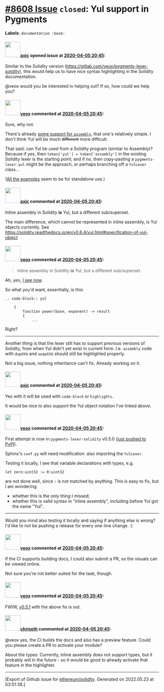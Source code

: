 # [\#8608 Issue](https://github.com/ethereum/solidity/issues/8608) `closed`: Yul support in Pygments
**Labels**: `documentation :book:`


#### <img src="https://avatars.githubusercontent.com/u/20340?v=4" width="50">[axic](https://github.com/axic) opened issue at [2020-04-05 20:45](https://github.com/ethereum/solidity/issues/8608):

Similar to the Solidity version (https://gitlab.com/veox/pygments-lexer-solidity), this would help us to have nice syntax highlighting in the Solidity documentation.

@veox would you be interested in helping out? If so, how could we help you?

#### <img src="https://avatars.githubusercontent.com/u/3036030?v=4" width="50">[veox](https://github.com/veox) commented at [2020-04-05 20:45](https://github.com/ethereum/solidity/issues/8608#issuecomment-609951278):

Sure, why not.

There's already [some support for `assembly`](https://gitlab.com/veox/pygments-lexer-solidity/-/blob/17cc012c0aae3103bad0d5ee5ed1bd110bf3da71/pygments_lexer_solidity/lexer.py#L66), that one's relatively simple. I don't think Yul will be much ~~different~~ more difficult.

That said: can Yul be used from a Solidity program (similar to Assembly)? Because if yes, then `token['yul'] = token['assembly']` in the existing Solidity lexer is the starting point; and if no, then copy-pasting a `pygments-lexer-yul` might be the approach, or perhaps branching off a `YulLexer` class...

([All the examples](https://solidity.readthedocs.io/en/v0.6.4/yul.html) seem to be for standalone use.)

#### <img src="https://avatars.githubusercontent.com/u/20340?v=4" width="50">[axic](https://github.com/axic) commented at [2020-04-05 20:45](https://github.com/ethereum/solidity/issues/8608#issuecomment-609978290):

Inline assembly in Solidity **is** Yul, but a different sub/superset.

The main difference, which cannot be represented in inline assembly, is Yul objects currently. See https://solidity.readthedocs.io/en/v0.6.4/yul.html#specification-of-yul-object

#### <img src="https://avatars.githubusercontent.com/u/3036030?v=4" width="50">[veox](https://github.com/veox) commented at [2020-04-05 20:45](https://github.com/ethereum/solidity/issues/8608#issuecomment-610382889):

> Inline assembly in Solidity **is** Yul, but a different sub/superset.

Ah, yes, [I see now](https://solidity.readthedocs.io/en/v0.6.4/assembly.html).

So what you'd want, essentially, is this:

```
.. code-block:: yul
    
    {
        function power(base, exponent) -> result
        {
            ...
```

Right?

-----

Another thing is that the lexer still has to support previous versions of Solidity, from when Yul didn't yet exist in current form. I.e. `assembly` code with `dupXX`s and `swapXX`s should still be highlighted properly.

Not a big issue, nothing inheritance can't fix. Already working on it.

#### <img src="https://avatars.githubusercontent.com/u/20340?v=4" width="50">[axic](https://github.com/axic) commented at [2020-04-05 20:45](https://github.com/ethereum/solidity/issues/8608#issuecomment-610479614):

Yes with it will be used with `code-block` or `highlights`.

It would be nice to also support the Yul object notation I've linked above.

#### <img src="https://avatars.githubusercontent.com/u/3036030?v=4" width="50">[veox](https://github.com/veox) commented at [2020-04-05 20:45](https://github.com/ethereum/solidity/issues/8608#issuecomment-610502260):

First attempt is now in `pygments-lexer-solidity` v0.5.0 ([just pushed to PyPI](https://pypi.org/project/pygments-lexer-solidity/#history)).

Sphinx's `conf.py` will need modification: also importing the `YulLexer`.

Testing it locally, I see that variable declarations with types, e.g.

```
let zero:uint32 := 0:uint32
```

are not done well, since `:` is not matched by anything. This is easy to fix, but I am wondering:

* whether this is the only thing I missed;
* whether this is valid syntax in "inline assembly", including before Yul got the name "Yul".

-----

Would you mind also testing it locally and saying if anything else is wrong? I'd like to not be pushing a release for every one-line change. :)

#### <img src="https://avatars.githubusercontent.com/u/3036030?v=4" width="50">[veox](https://github.com/veox) commented at [2020-04-05 20:45](https://github.com/ethereum/solidity/issues/8608#issuecomment-610508364):

If the CI supports building docs, I could also submit a PR, so the visuals can be viewed online.

Not sure you're not better suited for the task, though.

#### <img src="https://avatars.githubusercontent.com/u/3036030?v=4" width="50">[veox](https://github.com/veox) commented at [2020-04-05 20:45](https://github.com/ethereum/solidity/issues/8608#issuecomment-616652175):

FWIW, [v0.5.1](https://pypi.org/project/pygments-lexer-solidity/0.5.1/) with the above fix is out.

#### <img src="https://avatars.githubusercontent.com/u/9073706?v=4" width="50">[chriseth](https://github.com/chriseth) commented at [2020-04-05 20:45](https://github.com/ethereum/solidity/issues/8608#issuecomment-618325579):

@veox yes, the CI builds the docs and also has a preview feature. Could you please create a PR to activate your module?

About the types: Currently, inline assembly does not support types, but it probably will in the future - so it would be good to already activate that feature in the highlighter.


-------------------------------------------------------------------------------



[Export of Github issue for [ethereum/solidity](https://github.com/ethereum/solidity). Generated on 2022.05.23 at 03:51:38.]
